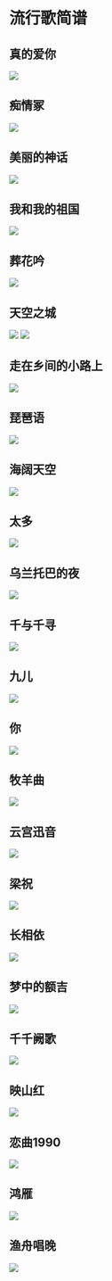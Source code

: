 # 流行歌简谱

## 真的爱你

![](https://file.yoga-8.com/jian/2749221453381689185_0.jpg)


## 痴情冢

![](http://cdn.qiniu.liyansheng.top/img/20241107172845.png)

## 美丽的神话

![](http://cdn.qiniu.liyansheng.top/img/20241107174350.png)


## 我和我的祖国
![](http://cdn.qiniu.liyansheng.top/img/20241108230703.png)

## 葬花吟
![](http://cdn.qiniu.liyansheng.top/img/20241109114030.png)

## 天空之城
![](http://cdn.qiniu.liyansheng.top/img/20241109114400.png)
![](http://cdn.qiniu.liyansheng.top/img/20241109114428.png)

## 走在乡间的小路上
![](http://cdn.qiniu.liyansheng.top/img/20241109114656.png)

## 琵琶语
![](http://cdn.qiniu.liyansheng.top/img/20241109114822.png)

## 海阔天空
![](http://cdn.qiniu.liyansheng.top/img/20241109115107.png)

## 太多
![](http://cdn.qiniu.liyansheng.top/img/20241109115204.png)

## 乌兰托巴的夜
![](http://cdn.qiniu.liyansheng.top/img/20241109115326.png)

## 千与千寻
![](http://cdn.qiniu.liyansheng.top/img/20241109115655.png)

## 九儿
![](http://cdn.qiniu.liyansheng.top/img/20241109120129.png)

## 你
![](http://cdn.qiniu.liyansheng.top/img/20241112161701.png)

## 牧羊曲
![](http://cdn.qiniu.liyansheng.top/img/20241113135049.png)


## 云宫迅音
![](http://cdn.qiniu.liyansheng.top/img/20241114221451.png)

## 梁祝
![](http://cdn.qiniu.liyansheng.top/img/20241115135700.png)

## 长相依
![](http://cdn.qiniu.liyansheng.top/img/20241115135925.png)

## 梦中的额吉
![](http://cdn.qiniu.liyansheng.top/img/20241115164157.png)

## 千千阙歌
![](http://cdn.qiniu.liyansheng.top/img/20241118232627.png)


## 映山红
![](http://cdn.qiniu.liyansheng.top/img/20241126223628.png)


## 恋曲1990
![](http://cdn.qiniu.liyansheng.top/img/20241128000407.png)


## 鸿雁
![](http://cdn.qiniu.liyansheng.top/img/20241128021216.png)

## 渔舟唱晚
![](http://cdn.qiniu.liyansheng.top/img/20241128022701.png)